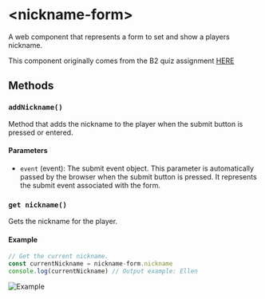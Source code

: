 # &lt;nickname-form&gt;

A web component that represents a form to set and show a players nickname.

This component originally comes from the B2 quiz assignment [HERE](https://gitlab.lnu.se/1dv025/student/jv222th/assignment-b2-the-quiz/-/tree/main/src/js/components/nickname-form?ref_type=heads)

## Methods

### `addNickname()`

Method that adds the nickname to the player when the submit button is pressed or entered.

#### Parameters

 - `event` (event): The submit event object. This parameter is automatically passed by the browser when the submit button is pressed. It represents the submit event associated with the form.

### `get nickname()`

Gets the nickname for the player.

#### Example
```javascript
// Get the current nickname.
const currentNickname = nickname-form.nickname
console.log(currentNickname) // Output example: Ellen
```

![Example](./img/nicknameInput.PNG)